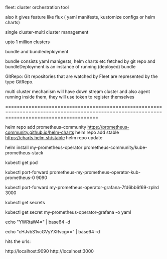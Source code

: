 fleet: cluster orchestration tool

also it gives feature like flux ( yaml manifests, kustomize configs or helm charts)

single cluster-multi cluster management

upto 1 million clusters

bundle and bundledeployment

bundle consists yaml manigests, helm charts etc fetched by git repo and bundleDeployment is an instance of running (deployed) bundle

GitRepo: Git repositories that are watched by Fleet are represented by the type GitRepo.

multi cluster mechanism will have down stream cluster and also agent running inside them, they will use token to register themselves


============================================================================================================================================

helm repo add prometheus-community https://prometheus-community.github.io/helm-charts
helm repo add stable https://charts.helm.sh/stable
helm repo update


helm install my-prometheus-operator prometheus-community/kube-prometheus-stack

kubectl get pod

kubectl port-forward prometheus-my-prometheus-operator-kub-prometheus-0 9090

kubectl port-forward my-prometheus-operator-grafana-7fd6bb6f69-zplrd 3000 

kubectl get secrets

kubectl get secret my-prometheus-operator-grafana -o yaml

echo "YWRtaW4=" | base64 -d 

echo "cHJvbS1vcGVyYXRvcg==" | base64 -d

hits the urls: 

http://localhost:9090
http://localhost:3000
